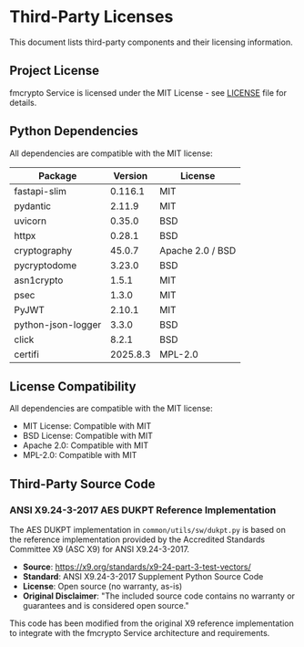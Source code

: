 # Third-Party Licenses

This document lists third-party components and their licensing information.

## Project License

fmcrypto Service is licensed under the MIT License - see [LICENSE](LICENSE) file for details.

## Python Dependencies

All dependencies are compatible with the MIT license:

| Package | Version | License |
|---------|---------|---------|
| fastapi-slim | 0.116.1 | MIT |
| pydantic | 2.11.9 | MIT |
| uvicorn | 0.35.0 | BSD |
| httpx | 0.28.1 | BSD |
| cryptography | 45.0.7 | Apache 2.0 / BSD |
| pycryptodome | 3.23.0 | BSD |
| asn1crypto | 1.5.1 | MIT |
| psec | 1.3.0 | MIT |
| PyJWT | 2.10.1 | MIT |
| python-json-logger | 3.3.0 | BSD |
| click | 8.2.1 | BSD |
| certifi | 2025.8.3 | MPL-2.0 |

## License Compatibility

All dependencies are compatible with the MIT license:
- MIT License: Compatible with MIT
- BSD License: Compatible with MIT  
- Apache 2.0: Compatible with MIT
- MPL-2.0: Compatible with MIT

## Third-Party Source Code

### ANSI X9.24-3-2017 AES DUKPT Reference Implementation

The AES DUKPT implementation in `common/utils/sw/dukpt.py` is based on the reference implementation provided by the Accredited Standards Committee X9 (ASC X9) for ANSI X9.24-3-2017.

- **Source**: https://x9.org/standards/x9-24-part-3-test-vectors/
- **Standard**: ANSI X9.24-3-2017 Supplement Python Source Code  
- **License**: Open source (no warranty, as-is)
- **Original Disclaimer**: "The included source code contains no warranty or guarantees and is considered open source."

This code has been modified from the original X9 reference implementation to integrate with the fmcrypto Service architecture and requirements.

